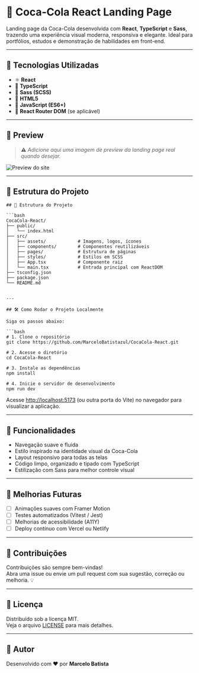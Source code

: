 
# 🥤 Coca-Cola React Landing Page

Landing page da Coca-Cola desenvolvida com **React**, **TypeScript** e **Sass**, trazendo uma experiência visual moderna, responsiva e elegante. Ideal para portfólios, estudos e demonstração de habilidades em front-end.

---

## 🚀 Tecnologias Utilizadas

- ⚛️ **React**
- 💬 **TypeScript**
- 🎨 **Sass (SCSS)**
- 🧱 **HTML5**
- 🧪 **JavaScript (ES6+)**
- 🔄 **React Router DOM** (se aplicável)

---

## 📸 Preview

> ⚠️ *Adicione aqui uma imagem de preview da landing page real quando desejar.*

![Preview do site](https://via.placeholder.com/1000x500.png?text=Insira+um+preview+da+Landing+Page)

---

## 📁 Estrutura do Projeto

```
## 📁 Estrutura do Projeto

```bash
CocaCola-React/
├── public/
│   └── index.html
├── src/
│   ├── assets/            # Imagens, logos, ícones
│   ├── components/        # Componentes reutilizáveis
│   ├── pages/             # Estrutura de páginas
│   ├── styles/            # Estilos em SCSS
│   ├── App.tsx            # Componente raiz
│   └── main.tsx           # Entrada principal com ReactDOM
├── tsconfig.json
├── package.json
└── README.md


---

## 🛠️ Como Rodar o Projeto Localmente

Siga os passos abaixo:

```bash
# 1. Clone o repositório
git clone https://github.com/MarceloBatistazul/CocaCola-React.git

# 2. Acesse o diretório
cd CocaCola-React

# 3. Instale as dependências
npm install

# 4. Inicie o servidor de desenvolvimento
npm run dev
```

Acesse [http://localhost:5173](http://localhost:5173) (ou outra porta do Vite) no navegador para visualizar a aplicação.

---

## 🌟 Funcionalidades

- Navegação suave e fluida
- Estilo inspirado na identidade visual da Coca-Cola
- Layout responsivo para todas as telas
- Código limpo, organizado e tipado com TypeScript
- Estilização com Sass para melhor controle visual

---

## 📌 Melhorias Futuras

- [ ] Animações suaves com Framer Motion
- [ ] Testes automatizados (Vitest / Jest)
- [ ] Melhorias de acessibilidade (A11Y)
- [ ] Deploy contínuo com Vercel ou Netlify

---

## 🤝 Contribuições

Contribuições são sempre bem-vindas!  
Abra uma issue ou envie um pull request com sua sugestão, correção ou melhoria. 💡

---

## 📄 Licença

Distribuído sob a licença MIT.  
Veja o arquivo [LICENSE](LICENSE) para mais detalhes.

---

## 👤 Autor

Desenvolvido com ❤️ por **Marcelo Batista**  


